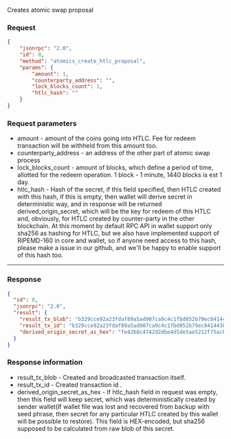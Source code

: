 Creates atomic swap proposal

### Request

```json
{
	"jsonrpc": "2.0",
	"id": 0,
	"method": "atomics_create_htlc_proposal",
	"params": {
		"amount": 1,
		"counterparty_address": "",
		"lock_blocks_count": 1,
		"htlc_hash": ""
	}
}
```

### Request parameters

- amount - amount of the coins going into HTLC. Fee for redeem transaction will be withheld from this amount too.
- counterparty_address - an address of the other part of atomic swap process
- lock_blocks_count - amount of blocks, which define a period of time, allotted for the redeem operation. 1 block - 1 minute, 1440 blocks is est 1 day.
- htlc_hash - Hash of the secret, if this field specified, then HTLC created with this hash, if this is empty, then wallet will derive secret in deterministic way, and in response will be returned derived_origin_secret, which will be the key for redeem of this HTLC and, obviously, for HTLC created by counter-party in the other blockchain. At this moment by default RPC API in wallet support only sha256 as hashing for HTLC, but we also have implemented support of RIPEMD-160 in core and wallet, so if anyone need access to this hash, please make a issue in our github, and we'll be happy to enable support of this hash too.

---

### Response

```json
{
  "id": 0,
  "jsonrpc": "2.0",
  "result": {
    "result_tx_blob": "b329cce92a23fdaf89a5ad907ca9c4c1fbd052b79ec8414438533c83b39afc2bb329cce92a23fdaf89a5ad907ca9c4c1fbd052b79ec8414438533c83b39afc2bb329cce92a23fdaf89a5ad907ca9c4c1fbd052b79ec8414438533c83",
    "result_tx_id": "b329cce92a23fdaf89a5ad907ca9c4c1fbd052b79ec8414438533c83b39afc2b",
    "derived_origin_secret_as_hex": "fe42b8c4742d2dbe4d5de5ae5212f75acb62b75e4b66b758ff8e252825c2d7a5"
  }
}
```

### Response information

- result_tx_blob - Created and broadcasted transaction itself.
- result_tx_id - Created transaction id .
- derived_origin_secret_as_hex - If htlc_hash field in request was empty, then this field will keep secret, which was deterministically created by sender wallet(If wallet file was lost and recovered from backup with seed phrase, then secret for any particular HTLC created by this wallet will be possible to restore). This field is HEX-encoded, but sha256 supposed to be calculated from raw blob of this secret.